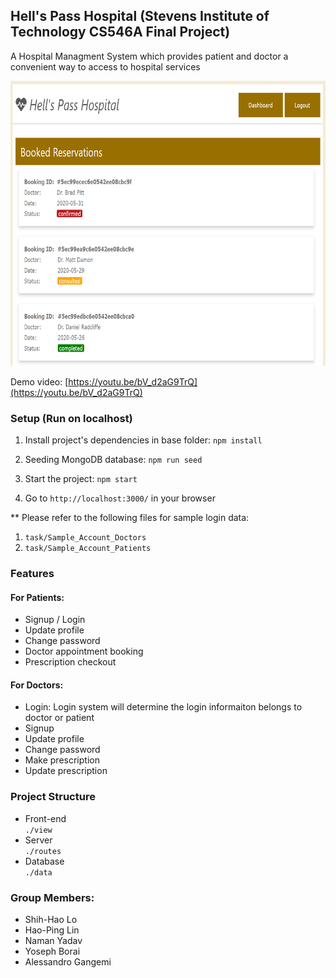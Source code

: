 ## Hell's Pass Hospital (Stevens Institute of Technology CS546A Final Project)

A Hospital Managment System which provides patient and doctor a convenient way to access to hospital services

<img src="resources/demo.PNG" width="713px" height="456px"></img>
<br>

Demo video: [https://youtu.be/bV_d2aG9TrQ](https://youtu.be/bV_d2aG9TrQ)

### Setup (Run on localhost)
1. Install project's dependencies in base folder: `npm install`

2. Seeding MongoDB database: `npm run seed`

3. Start the project: `npm start`

4. Go to `http://localhost:3000/` in your browser

** Please refer to the following files for sample login data:
1. `task/Sample_Account_Doctors`
2. `task/Sample_Account_Patients`

### Features
#### For Patients:
* Signup / Login
* Update profile
* Change password
* Doctor appointment booking
* Prescription checkout
#### For Doctors:
* Login: Login system will determine the login informaiton belongs to doctor or patient
* Signup
* Update profile
* Change password
* Make prescription
* Update prescription

### Project Structure
* Front-end <br>
`./view`
* Server <br>
`./routes`
* Database <br>
`./data`

### Group Members:
* Shih-Hao Lo
* Hao-Ping Lin
* Naman Yadav
* Yoseph Borai
* Alessandro Gangemi
